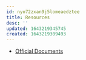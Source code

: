 ```yaml
---
id: nyo72zxan9j5lomeaedztee
title: Resources
desc: ''
updated: 1643219345745
created: 1643219309493
---
```



- [Official Documents][1]

[1]: https://www.postgresql.org/docs/current/index.html
